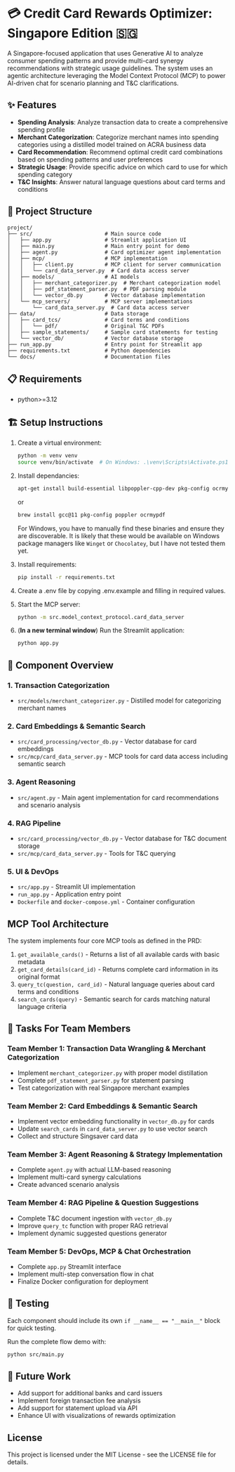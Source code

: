 # 💳 Credit Card Rewards Optimizer: Singapore Edition 🇸🇬

A Singapore-focused application that uses Generative AI to analyze consumer spending patterns and provide multi-card synergy recommendations with strategic usage guidelines. The system uses an agentic architecture leveraging the Model Context Protocol (MCP) to power AI-driven chat for scenario planning and T&C clarifications.

## ✨ Features

- **Spending Analysis**: Analyze transaction data to create a comprehensive spending profile
- **Merchant Categorization**: Categorize merchant names into spending categories using a distilled model trained on ACRA business data
- **Card Recommendation**: Recommend optimal credit card combinations based on spending patterns and user preferences
- **Strategic Usage**: Provide specific advice on which card to use for which spending category
- **T&C Insights**: Answer natural language questions about card terms and conditions

## 🌳 Project Structure

```plaintext
project/
├── src/                       # Main source code
│   ├── app.py                 # Streamlit application UI
│   ├── main.py                # Main entry point for demo
│   ├── agent.py               # Card optimizer agent implementation
│   ├── mcp/                   # MCP implementation
│   │   ├── client.py          # MCP client for server communication
│   │   └── card_data_server.py  # Card data access server
│   ├── models/                # AI models
│   │   ├── merchant_categorizer.py  # Merchant categorization model
│   │   ├── pdf_statement_parser.py  # PDF parsing module
│   │   └── vector_db.py       # Vector database implementation
│   └── mcp_servers/           # MCP server implementations
│       └── card_data_server.py  # Card data access server
├── data/                      # Data storage
│   ├── card_tcs/              # Card terms and conditions
│   │   └── pdf/               # Original T&C PDFs
│   ├── sample_statements/     # Sample card statements for testing
│   └── vector_db/             # Vector database storage
├── run_app.py                 # Entry point for Streamlit app
├── requirements.txt           # Python dependencies
└── docs/                      # Documentation files
```

## 📋 Requirements

- python>=3.12

## 🏗️ Setup Instructions

1. Create a virtual environment:

   ```bash
   python -m venv venv
   source venv/bin/activate  # On Windows: .\venv\Scripts\Activate.ps1
   ```

2. Install dependancies:

   ```bash
   apt-get install build-essential libpoppler-cpp-dev pkg-config ocrmypdf
   ```

   or

   ```bash
   brew install gcc@11 pkg-config poppler ocrmypdf
   ```

   For Windows, you have to manually find these binaries and ensure they are discoverable. It is likely that these would be available on Windows package managers like `Winget` or `Chocolatey`, but I have not tested them yet.
   
4. Install requirements:

   ```bash
   pip install -r requirements.txt
   ```

5. Create a .env file by copying .env.example and filling in required values.

6. Start the MCP server:

   ```bash
   python -m src.model_context_protocol.card_data_server
   ```

7. (**In a new terminal window**) Run the Streamlit application:

   ```bash
   python app.py
   ```

## 🧐 Component Overview

### 1. Transaction Categorization

- `src/models/merchant_categorizer.py` - Distilled model for categorizing merchant names

### 2. Card Embeddings & Semantic Search

- `src/card_processing/vector_db.py` - Vector database for card embeddings
- `src/mcp/card_data_server.py` - MCP tools for card data access including semantic search

### 3. Agent Reasoning

- `src/agent.py` - Main agent implementation for card recommendations and scenario analysis

### 4. RAG Pipeline

- `src/card_processing/vector_db.py` - Vector database for T&C document storage
- `src/mcp/card_data_server.py` - Tools for T&C querying

### 5. UI & DevOps

- `src/app.py` - Streamlit UI implementation
- `run_app.py` - Application entry point
- `Dockerfile` and `docker-compose.yml` - Container configuration

## MCP Tool Architecture

The system implements four core MCP tools as defined in the PRD:

1. `get_available_cards()` - Returns a list of all available cards with basic metadata
2. `get_card_details(card_id)` - Returns complete card information in its original format
3. `query_tc(question, card_id)` - Natural language queries about card terms and conditions
4. `search_cards(query)` - Semantic search for cards matching natural language criteria

## 🚀 Tasks For Team Members

### Team Member 1: Transaction Data Wrangling & Merchant Categorization

- Implement `merchant_categorizer.py` with proper model distillation
- Complete `pdf_statement_parser.py` for statement parsing
- Test categorization with real Singapore merchant examples

### Team Member 2: Card Embeddings & Semantic Search

- Implement vector embedding functionality in `vector_db.py` for cards
- Update `search_cards` in `card_data_server.py` to use vector search
- Collect and structure Singsaver card data

### Team Member 3: Agent Reasoning & Strategy Implementation

- Complete `agent.py` with actual LLM-based reasoning
- Implement multi-card synergy calculations
- Create advanced scenario analysis

### Team Member 4: RAG Pipeline & Question Suggestions

- Complete T&C document ingestion with `vector_db.py`
- Improve `query_tc` function with proper RAG retrieval
- Implement dynamic suggested questions generator

### Team Member 5: DevOps, MCP & Chat Orchestration

- Complete `app.py` Streamlit interface
- Implement multi-step conversation flow in chat
- Finalize Docker configuration for deployment

## 🧪 Testing

Each component should include its own `if __name__ == "__main__"` block for quick testing.

Run the complete flow demo with:

```bash
python src/main.py
```

## 🔮 Future Work

- Add support for additional banks and card issuers
- Implement foreign transaction fee analysis
- Add support for statement upload via API
- Enhance UI with visualizations of rewards optimization

## License

This project is licensed under the MIT License - see the LICENSE file for details.
